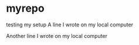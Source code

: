 # myrepo
testing my setup
A line I wrote on my local computer

Another line I wrote on my local computer